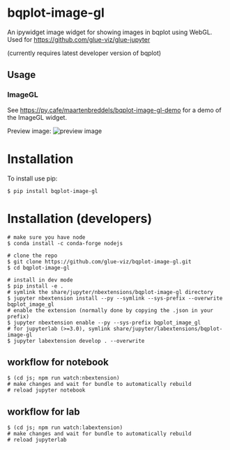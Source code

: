 # bqplot-image-gl

An ipywidget image widget for showing images in bqplot using WebGL.
Used for https://github.com/glue-viz/glue-jupyter

(currently requires latest developer version of bqplot)

## Usage

### ImageGL

See https://py.cafe/maartenbreddels/bqplot-image-gl-demo for a demo of the ImageGL widget.

Preview image:
![preview image](https://py.cafe/preview/maartenbreddels/bqplot-image-gl-demo)



# Installation

To install use pip:

    $ pip install bqplot-image-gl

# Installation (developers)

    # make sure you have node
    $ conda install -c conda-forge nodejs

    # clone the repo
    $ git clone https://github.com/glue-viz/bqplot-image-gl.git
    $ cd bqplot-image-gl

    # install in dev mode
    $ pip install -e .
    # symlink the share/jupyter/nbextensions/bqplot-image-gl directory
    $ jupyter nbextension install --py --symlink --sys-prefix --overwrite bqplot_image_gl
    # enable the extension (normally done by copying the .json in your prefix)
    $ jupyter nbextension enable --py --sys-prefix bqplot_image_gl
    # for jupyterlab (>=3.0), symlink share/jupyter/labextensions/bqplot-image-gl
    $ jupyter labextension develop . --overwrite

## workflow for notebook

    $ (cd js; npm run watch:nbextension)
    # make changes and wait for bundle to automatically rebuild
    # reload jupyter notebook

## workflow for lab

    $ (cd js; npm run watch:labextension)
    # make changes and wait for bundle to automatically rebuild
    # reload jupyterlab
